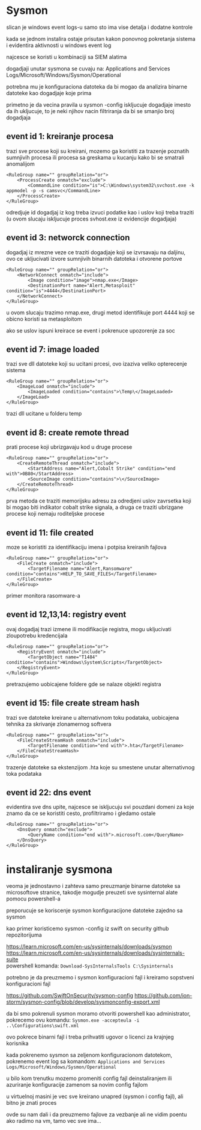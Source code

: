 # Sysmon  

slican je windows event logs-u samo sto ima vise detalja i dodatne kontrole  

kada se jednom instalira ostaje prisutan kakon ponovnog pokretanja sistema i evidentira aktivnosti u windows event log  

najcesce se koristi u kombinaciji sa SIEM alatima  

dogadjaji unutar sysmona se cuvaju na: Applications and Services Logs/Microsoft/Windows/Sysmon/Operational  

potrebna mu je konfiguraciona datoteka da bi mogao da analizira binarne datoteke kao dogadjaje koje prima  

primetno je da vecina pravila u sysmon -config iskljucuje dogadjaje imesto da ih ukljucuje, to je neki njihov nacin filtriranja da bi se smanjio broj dogadjaja  

## event id 1: kreiranje procesa  

trazi sve procese koji su kreirani, mozemo ga koristiti za trazenje poznatih sumnjivih procesa ili procesa sa greskama u kucanju kako bi se smatrali anomalijom  

```
<RuleGroup name="" groupRelation="or">
	<ProcessCreate onmatch="exclude">
	 	<CommandLine condition="is">C:\Windows\system32\svchost.exe -k appmodel -p -s camsvc</CommandLine>
	</ProcessCreate>
</RuleGroup>
```

odredjuje id dogadjaj iz kog treba izvuci podatke kao i uslov koji treba traziti (u ovom slucaju iskljucuje proces svhost.exe iz evidencije dogadjaja)  

## event id 3: networck connection   

dogadjaj iz mrezne veze ce traziti dogadjaje koji se izvrsavaju na daljinu, ovo ce ukljucivati izvore sumnjivih binarnih datoteka i otvorene portove  

```
<RuleGroup name="" groupRelation="or">
	<NetworkConnect onmatch="include">
	 	<Image condition="image">nmap.exe</Image>
	 	<DestinationPort name="Alert,Metasploit" condition="is">4444</DestinationPort>
	</NetworkConnect>
</RuleGroup>
```

u ovom slucaju trazimo nmap.exe, drugi metod identifikuje port 4444 koji se obicno koristi sa metasploitom  

ako se uslov ispuni kreirace se event i pokrenuce upozorenje za soc  

## event id 7: image loaded  

trazi sve dll datoteke koji su ucitani prcesi, ovo izaziva veliko opterecenje sistema  

```
<RuleGroup name="" groupRelation="or">
	<ImageLoad onmatch="include">
	 	<ImageLoaded condition="contains">\Temp\</ImageLoaded>
	</ImageLoad>
</RuleGroup>
```

trazi dll ucitane u folderu temp  

## event id 8: create remote thread  

prati procese koji ubrizgavaju kod u druge procese  

```
<RuleGroup name="" groupRelation="or">
	<CreateRemoteThread onmatch="include">
	 	<StartAddress name="Alert,Cobalt Strike" condition="end with">0B80</StartAddress>
	 	<SourceImage condition="contains">\</SourceImage>
	</CreateRemoteThread>
</RuleGroup>
```

prva metoda ce traziti memorijsku adresu za odredjeni uslov zavrsetka koji bi mogao biti indikator cobalt strike signala, a druga ce traziti ubrizgane procese koji nemaju roditeljske procese  

## event id 11: file created  

moze se koristiti za identifikaciju imena i potpisa kreiranih fajlova  

```
<RuleGroup name="" groupRelation="or">
	<FileCreate onmatch="include">
	 	<TargetFilename name="Alert,Ransomware" condition="contains">HELP_TO_SAVE_FILES</TargetFilename>
	</FileCreate>
</RuleGroup>
```

primer monitora rasomware-a  

## event id 12,13,14: registry event  

ovaj dogadjaj trazi izmene ili modifikacije registra, mogu ukljucivati zloupotrebu kredencijala  

```
<RuleGroup name="" groupRelation="or">
	<RegistryEvent onmatch="include">
	 	<TargetObject name="T1484" condition="contains">Windows\System\Scripts</TargetObject>
	</RegistryEvent>
</RuleGroup>
```

pretrazujemo uobicajene foldere gde se nalaze objekti registra  

## event id 15: file create stream hash  

trazi sve datoteke kreirane u alternativnom toku podataka, uobicajena tehnika za skrivanje zlonamernog softvera  

```
<RuleGroup name="" groupRelation="or">
	<FileCreateStreamHash onmatch="include">
	 	<TargetFilename condition="end with">.hta</TargetFilename>
	</FileCreateStreamHash>
</RuleGroup>
```

trazenje datoteke sa ekstenzijom .hta koje su smestene unutar alternativnog toka podataka  

## event id 22: dns event  

evidentira sve dns upite, najcesce se iskljucuju svi pouzdani domeni za koje znamo da ce se koristiti cesto, profiltriramo i gledamo ostale  

```
<RuleGroup name="" groupRelation="or">
	<DnsQuery onmatch="exclude">
	 	<QueryName condition="end with">.microsoft.com</QueryName>
	</DnsQuery>
</RuleGroup>
```

# instaliranje sysmona

veoma je jednostavno i zahteva samo preuzmanje binarne datoteke sa microsoftove stranice, takodje mogudje preuzeti sve sysinternal alate pomocu powershell-a  

preporucuje se koriscenje sysmon konfiguracijone datoteke zajedno sa sysmon  

kao primer koristicemo sysmon -config iz swift on security github repozitorijuma  

https://learn.microsoft.com/en-us/sysinternals/downloads/sysmon  
https://learn.microsoft.com/en-us/sysinternals/downloads/sysinternals-suite  
powershell komanda: `Download-SysInternalsTools C:\Sysinternals`  

potrebno je da preuzmemo i sysmon konfiguracioni fajl i kreiramo sopstveni konfiguracioni fajl  

https://github.com/SwiftOnSecurity/sysmon-config
https://github.com/ion-storm/sysmon-config/blob/develop/sysmonconfig-export.xml  

da bi smo pokrenuli sysmon moramo otvoriti powershell kao administrator, pokrecemo ovu komandu: `Sysmon.exe -accepteula -i ..\Configurations\swift.xml`  

ovo pokrece binarni fajl i treba prihvatiti ugovor o licenci za krajnjeg korisnika   

kada pokrenemo sysmon sa zeljenom konfiguracionom datotekom, pokrenemo event log sa komandom: `Applications and Services Logs/Microsoft/Windows/Sysmon/Operational`  

u bilo kom trenutku mozemo promeniti config fajl deinstaliranjem ili azuriranje konfiguracije zamenom sa novim config fajlom  

u virtuelnoj masini je vec sve kreirano unapred (sysmon i config fajl), ali bitno je znati proces    

ovde su nam dali i da preuzmemo fajlove za vezbanje ali ne vidim poentu ako radimo na vm, tamo vec sve ima...     































